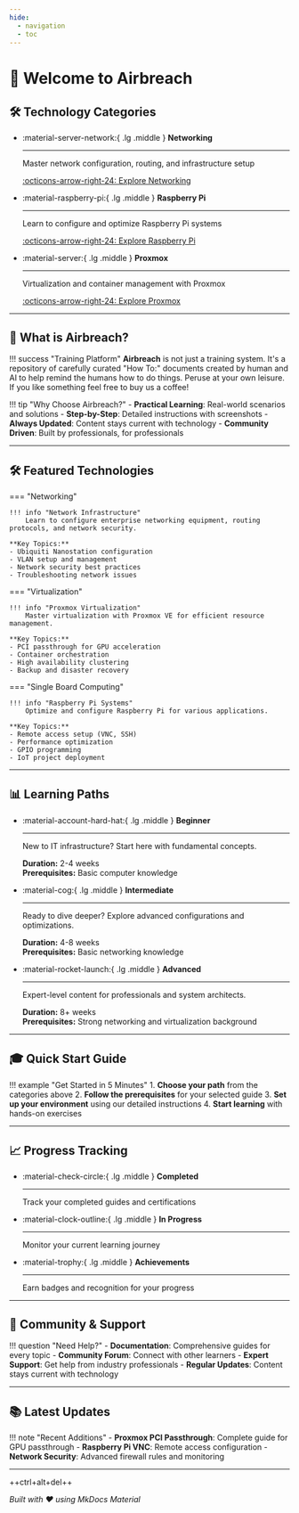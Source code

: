 ```yaml
---
hide:
  - navigation
  - toc
---
```


# 🚀 Welcome to Airbreach

## 🛠️ Technology Categories

<div class="grid cards" markdown>

-   :material-server-network:{ .lg .middle } **Networking**

    ---

    Master network configuration, routing, and infrastructure setup

    [:octicons-arrow-right-24: Explore Networking](networking/setup-nanostation.md)

-   :material-raspberry-pi:{ .lg .middle } **Raspberry Pi**

    ---

    Learn to configure and optimize Raspberry Pi systems

    [:octicons-arrow-right-24: Explore Raspberry Pi](raspberry-pi/enable-vnc.md)

-   :material-server:{ .lg .middle } **Proxmox**

    ---

    Virtualization and container management with Proxmox

    [:octicons-arrow-right-24: Explore Proxmox](proxmox/PROXMOX-PCI%20Passthrough.md)

</div>

---

## 🎯 What is Airbreach?

!!! success "Training Platform"
    **Airbreach** is not just a training system. It's a repository of carefully curated "How To:" documents created by human and AI to help remind the humans how to do things. Peruse at your own leisure. If you like something feel free to buy us a coffee!

!!! tip "Why Choose Airbreach?"
    - **Practical Learning**: Real-world scenarios and solutions
    - **Step-by-Step**: Detailed instructions with screenshots
    - **Always Updated**: Content stays current with technology
    - **Community Driven**: Built by professionals, for professionals

---

## 🛠️ Featured Technologies

=== "Networking"

    !!! info "Network Infrastructure"
        Learn to configure enterprise networking equipment, routing protocols, and network security.

    **Key Topics:**
    - Ubiquiti Nanostation configuration
    - VLAN setup and management
    - Network security best practices
    - Troubleshooting network issues

=== "Virtualization"

    !!! info "Proxmox Virtualization"
        Master virtualization with Proxmox VE for efficient resource management.

    **Key Topics:**
    - PCI passthrough for GPU acceleration
    - Container orchestration
    - High availability clustering
    - Backup and disaster recovery

=== "Single Board Computing"

    !!! info "Raspberry Pi Systems"
        Optimize and configure Raspberry Pi for various applications.

    **Key Topics:**
    - Remote access setup (VNC, SSH)
    - Performance optimization
    - GPIO programming
    - IoT project deployment

---

## 📊 Learning Paths

<div class="grid cards" markdown>

-   :material-account-hard-hat:{ .lg .middle } **Beginner**

    ---

    New to IT infrastructure? Start here with fundamental concepts.

    **Duration:** 2-4 weeks  
    **Prerequisites:** Basic computer knowledge

-   :material-cog:{ .lg .middle } **Intermediate**

    ---

    Ready to dive deeper? Explore advanced configurations and optimizations.

    **Duration:** 4-8 weeks  
    **Prerequisites:** Basic networking knowledge

-   :material-rocket-launch:{ .lg .middle } **Advanced**

    ---

    Expert-level content for professionals and system architects.

    **Duration:** 8+ weeks  
    **Prerequisites:** Strong networking and virtualization background

</div>

---

## 🎓 Quick Start Guide

!!! example "Get Started in 5 Minutes"
    1. **Choose your path** from the categories above
    2. **Follow the prerequisites** for your selected guide
    3. **Set up your environment** using our detailed instructions
    4. **Start learning** with hands-on exercises

---

## 📈 Progress Tracking

<div class="grid cards" markdown>

-   :material-check-circle:{ .lg .middle } **Completed**

    ---

    Track your completed guides and certifications

-   :material-clock-outline:{ .lg .middle } **In Progress**

    ---

    Monitor your current learning journey

-   :material-trophy:{ .lg .middle } **Achievements**

    ---

    Earn badges and recognition for your progress

</div>

---

## 🤝 Community & Support

!!! question "Need Help?"
    - **Documentation**: Comprehensive guides for every topic
    - **Community Forum**: Connect with other learners
    - **Expert Support**: Get help from industry professionals
    - **Regular Updates**: Content stays current with technology

---

## 📚 Latest Updates

!!! note "Recent Additions"
    - **Proxmox PCI Passthrough**: Complete guide for GPU passthrough
    - **Raspberry Pi VNC**: Remote access configuration
    - **Network Security**: Advanced firewall rules and monitoring

---
++ctrl+alt+del++

*Built with ❤️ using MkDocs Material*
